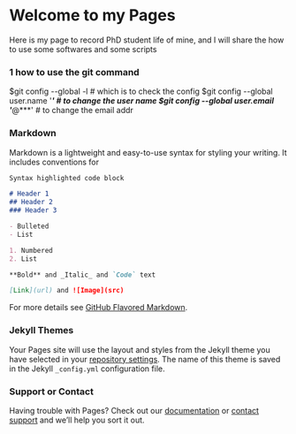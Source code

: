 # Welcome to my Pages
Here is my page to record PhD student life of mine, and I will share the how to use some softwares and some scripts

### 1 how to use the git command
$git config --global -l # which is to check the config
$git config --global user.name '***' # to change the user name
$git config --global user.email '***@***' # to change the email addr



### Markdown

Markdown is a lightweight and easy-to-use syntax for styling your writing. It includes conventions for

```markdown
Syntax highlighted code block

# Header 1
## Header 2
### Header 3

- Bulleted
- List

1. Numbered
2. List

**Bold** and _Italic_ and `Code` text

[Link](url) and ![Image](src)
```

For more details see [GitHub Flavored Markdown](https://guides.github.com/features/mastering-markdown/).

### Jekyll Themes

Your Pages site will use the layout and styles from the Jekyll theme you have selected in your [repository settings](https://github.com/Johnjzy/jzy.github.io/settings). The name of this theme is saved in the Jekyll `_config.yml` configuration file.

### Support or Contact

Having trouble with Pages? Check out our [documentation](https://help.github.com/categories/github-pages-basics/) or [contact support](https://github.com/contact) and we’ll help you sort it out.
